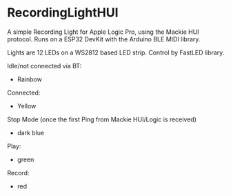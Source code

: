 # RecordingLightHUI

A simple Recording Light for Apple Logic Pro, using the Mackie HUI protocol. Runs on a ESP32 DevKit with the Arduino BLE MIDI library. 

Lights are 12 LEDs on a WS2812 based LED strip. Control by FastLED library.

Idle/not connected via BT: 
- Rainbow

Connected:
- Yellow

Stop Mode (once the first Ping from Mackie HUI/Logic is received)
- dark blue

Play:
- green

Record:
- red



